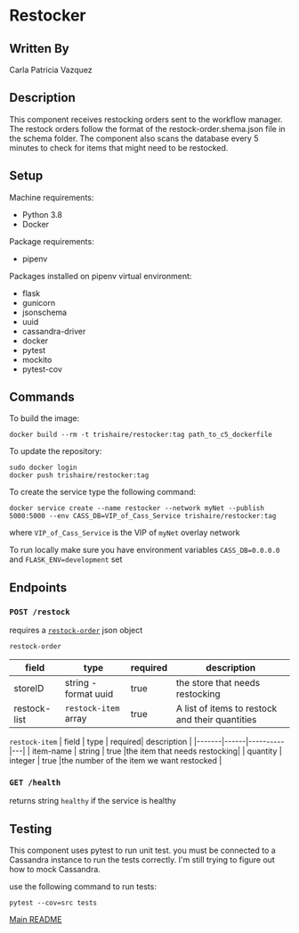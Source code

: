 # Restocker

## Written By
Carla Patricia Vazquez

## Description
This component receives restocking orders sent to the workflow manager. The restock orders follow the format of the restock-order.shema.json file in the schema folder. The component also scans the database every 5 minutes to check for items that might need to be restocked.

## Setup
Machine requirements:
* Python 3.8
* Docker

Package requirements:
* pipenv

Packages installed on pipenv virtual environment:
* flask
* gunicorn
* jsonschema
* uuid
* cassandra-driver
* docker
* pytest
* mockito
* pytest-cov

## Commands

To build the image:

```
docker build --rm -t trishaire/restocker:tag path_to_c5_dockerfile
```
To update the repository:
```
sudo docker login
docker push trishaire/restocker:tag
```
To create the service type the following command:
```
docker service create --name restocker --network myNet --publish 5000:5000 --env CASS_DB=VIP_of_Cass_Service trishaire/restocker:tag
```
where `VIP_of_Cass_Service` is the VIP of `myNet` overlay network

To run locally make sure you have environment variables `CASS_DB=0.0.0.0` and `FLASK_ENV=development` set

## Endpoints

### `POST /restock`

requires a [`restock-order`](https://github.com/CPVazquez/CS6343/blob/master/Workflows/WF2/Components/C5/src/restock-order.schema.json) json object
 

`restock-order` 

| field | type | required | description |
|-------|------|-----------|---|
| storeID|string - format uuid|true|the store that needs restocking|
|restock-list| `restock-item` array|true| A list of items to restock and their quantities|

`restock-item` 
| field | type | required| description |
|-------|------|----------|---|
| item-name | string | true |the item that needs restocking|
| quantity | integer | true |the number of the item we want restocked |

### `GET /health`

returns string `healthy` if the service is healthy

## Testing

This component uses pytest to run unit test. you must be connected to a Cassandra instance to run the tests correctly. I'm still trying to figure out how to mock Cassandra. 

use the following command to run tests:
```
pytest --cov=src tests
```
[Main README](https://github.com/CPVazquez/CS6343)
